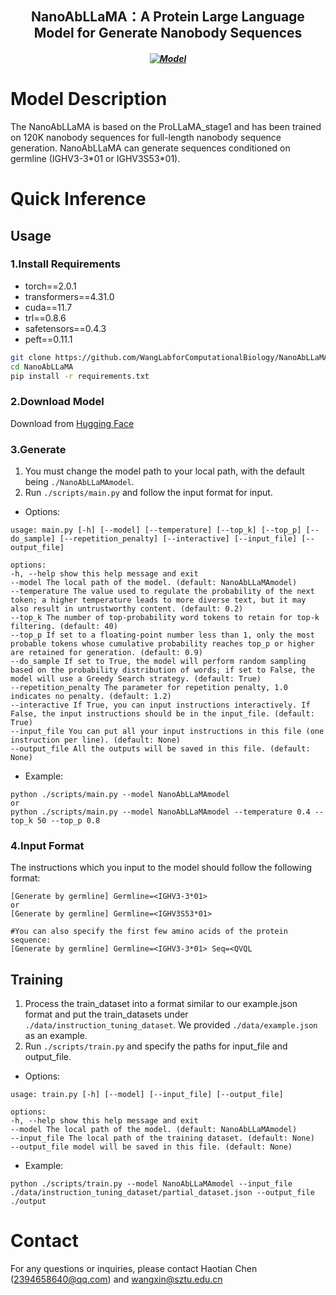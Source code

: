 <h2 align="center"> NanoAbLLaMA：A Protein Large Language Model for Generate Nanobody Sequences</h2>
<h5 align="center">
  
[![Model](https://img.shields.io/badge/🤗-Model_Download-blue.svg)](https://huggingface.co/Lab608/NanoAbLLaMA)

</h5>

# Model Description
The NanoAbLLaMA is based on the ProLLaMA_stage1 and has been trained on 120K nanobody sequences for full-length nanobody sequence generation.
NanoAbLLaMA can generate sequences conditioned on germline (IGHV3-3\*01 or IGHV3S53\*01).
# Quick Inference
  ## Usage
  ### 1.Install Requirements
  * torch==2.0.1
  * transformers==4.31.0
  * cuda==11.7
  * trl==0.8.6
  * safetensors==0.4.3
  * peft==0.11.1
  ```bash
  git clone https://github.com/WangLabforComputationalBiology/NanoAbLLaMA.git
  cd NanoAbLLaMA
  pip install -r requirements.txt
  ```
  ### 2.Download Model
  Download from [Hugging Face](https://huggingface.co/Lab608/NanoAbLLaMA)
  ### 3.Generate
  1. You must change the model path to your local path, with the default being `./NanoAbLLaMAmodel`.
  2. Run `./scripts/main.py` and follow the input format for input.
  * Options:
  ```text
  usage: main.py [-h] [--model] [--temperature] [--top_k] [--top_p] [--do_sample] [--repetition_penalty] [--interactive] [--input_file] [--output_file]

  options:
  -h, --help show this help message and exit
  --model The local path of the model. (default: NanoAbLLaMAmodel)
  --temperature The value used to regulate the probability of the next token; a higher temperature leads to more diverse text, but it may also result in untrustworthy content. (default: 0.2)
  --top_k The number of top-probability word tokens to retain for top-k filtering. (default: 40)
  --top_p If set to a floating-point number less than 1, only the most probable tokens whose cumulative probability reaches top_p or higher are retained for generation. (default: 0.9)
  --do_sample If set to True, the model will perform random sampling based on the probability distribution of words; if set to False, the model will use a Greedy Search strategy. (default: True)
  --repetition_penalty The parameter for repetition penalty, 1.0 indicates no penalty. (default: 1.2)
  --interactive If True, you can input instructions interactively. If False, the input instructions should be in the input_file. (default: True)
  --input_file You can put all your input instructions in this file (one instruction per line). (default: None)
  --output_file All the outputs will be saved in this file. (default: None)
  ```
  * Example:
  ```text
  python ./scripts/main.py --model NanoAbLLaMAmodel
  or
  python ./scripts/main.py --model NanoAbLLaMAmodel --temperature 0.4 --top_k 50 --top_p 0.8
  ```
  ### 4.Input Format
  The instructions which you input to the model should follow the following format:
  ```text
  [Generate by germline] Germline=<IGHV3-3*01>
  or
  [Generate by germline] Germline=<IGHV3S53*01>
  ```
  ```text
  #You can also specify the first few amino acids of the protein sequence:
  [Generate by germline] Germline=<IGHV3-3*01> Seq=<QVQL
  ```
  ## Training
  1. Process the train_dataset into a format similar to our example.json format and put the train_datasets under `./data/instruction_tuning_dataset`. We provided `./data/example.json` as an example.
  2. Run `./scripts/train.py` and specify the paths for input_file and output_file.
  * Options:
  ```text
  usage: train.py [-h] [--model] [--input_file] [--output_file]

  options:
  -h, --help show this help message and exit
  --model The local path of the model. (default: NanoAbLLaMAmodel)
  --input_file The local path of the training dataset. (default: None)
  --output_file model will be saved in this file. (default: None)
  ```
  * Example:
  ```text
  python ./scripts/train.py --model NanoAbLLaMAmodel --input_file ./data/instruction_tuning_dataset/partial_dataset.json --output_file ./output
  ```
# Contact
For any questions or inquiries, please contact Haotian Chen (2394658640@qq.com) and wangxin@sztu.edu.cn
